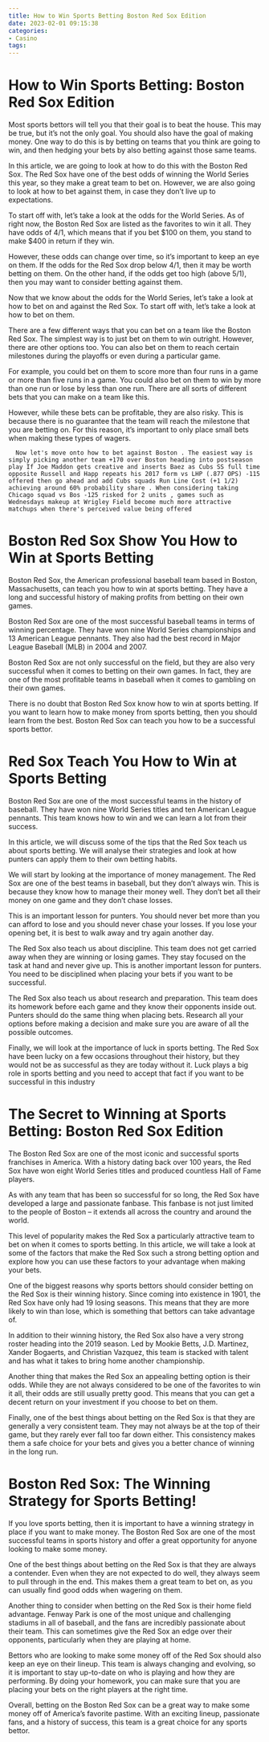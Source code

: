 ```yaml
---
title: How to Win Sports Betting Boston Red Sox Edition
date: 2023-02-01 09:15:38
categories:
- Casino
tags:
---
```



#  How to Win Sports Betting: Boston Red Sox Edition

Most sports bettors will tell you that their goal is to beat the house. This may be true, but it’s not the only goal. You should also have the goal of making money. One way to do this is by betting on teams that you think are going to win, and then hedging your bets by also betting against those same teams.

In this article, we are going to look at how to do this with the Boston Red Sox. The Red Sox have one of the best odds of winning the World Series this year, so they make a great team to bet on. However, we are also going to look at how to bet against them, in case they don’t live up to expectations.

To start off with, let’s take a look at the odds for the World Series. As of right now, the Boston Red Sox are listed as the favorites to win it all. They have odds of 4/1, which means that if you bet $100 on them, you stand to make $400 in return if they win.

However, these odds can change over time, so it’s important to keep an eye on them. If the odds for the Red Sox drop below 4/1, then it may be worth betting on them. On the other hand, if the odds get too high (above 5/1), then you may want to consider betting against them.

Now that we know about the odds for the World Series, let’s take a look at how to bet on and against the Red Sox. To start off with, let’s take a look at how to bet on them.

There are a few different ways that you can bet on a team like the Boston Red Sox. The simplest way is to just bet on them to win outright. However, there are other options too. You can also bet on them to reach certain milestones during the playoffs or even during a particular game.

For example, you could bet on them to score more than four runs in a game or more than five runs in a game. You could also bet on them to win by more than one run or lose by less than one run. There are all sorts of different bets that you can make on a team like this.

However, while these bets can be profitable, they are also risky. This is because there is no guarantee that the team will reach the milestone that you are betting on. For this reason, it’s important to only place small bets when making these types of wagers.


      Now let's move onto how to bet against Boston . The easiest way is simply picking another team +170 over Boston heading into postseason play If Joe Maddon gets creative and inserts Baez as Cubs SS full time opposite Russell and Happ repeats his 2017 form vs LHP (.877 OPS) -115 offered then go ahead and add Cubs squads Run Line Cost (+1 1/2) achieving around 60% probability share . When considering taking Chicago squad vs Bos -125 risked for 2 units , games such as Wednesdays makeup at Wrigley Field become much more attractive matchups when there's perceived value being offered

#  Boston Red Sox Show You How to Win at Sports Betting

Boston Red Sox, the American professional baseball team based in Boston, Massachusetts, can teach you how to win at sports betting. They have a long and successful history of making profits from betting on their own games.

Boston Red Sox are one of the most successful baseball teams in terms of winning percentage. They have won nine World Series championships and 13 American League pennants. They also had the best record in Major League Baseball (MLB) in 2004 and 2007.

Boston Red Sox are not only successful on the field, but they are also very successful when it comes to betting on their own games. In fact, they are one of the most profitable teams in baseball when it comes to gambling on their own games.

There is no doubt that Boston Red Sox know how to win at sports betting. If you want to learn how to make money from sports betting, then you should learn from the best. Boston Red Sox can teach you how to be a successful sports bettor.

#  Red Sox Teach You How to Win at Sports Betting

Boston Red Sox are one of the most successful teams in the history of baseball. They have won nine World Series titles and ten American League pennants. This team knows how to win and we can learn a lot from their success.

In this article, we will discuss some of the tips that the Red Sox teach us about sports betting. We will analyse their strategies and look at how punters can apply them to their own betting habits.

We will start by looking at the importance of money management. The Red Sox are one of the best teams in baseball, but they don’t always win. This is because they know how to manage their money well. They don’t bet all their money on one game and they don’t chase losses.

This is an important lesson for punters. You should never bet more than you can afford to lose and you should never chase your losses. If you lose your opening bet, it is best to walk away and try again another day.

The Red Sox also teach us about discipline. This team does not get carried away when they are winning or losing games. They stay focused on the task at hand and never give up. This is another important lesson for punters. You need to be disciplined when placing your bets if you want to be successful.

The Red Sox also teach us about research and preparation. This team does its homework before each game and they know their opponents inside out. Punters should do the same thing when placing bets. Research all your options before making a decision and make sure you are aware of all the possible outcomes.

Finally, we will look at the importance of luck in sports betting. The Red Sox have been lucky on a few occasions throughout their history, but they would not be as successful as they are today without it. Luck plays a big role in sports betting and you need to accept that fact if you want to be successful in this industry

#  The Secret to Winning at Sports Betting: Boston Red Sox Edition

The Boston Red Sox are one of the most iconic and successful sports franchises in America. With a history dating back over 100 years, the Red Sox have won eight World Series titles and produced countless Hall of Fame players.

As with any team that has been so successful for so long, the Red Sox have developed a large and passionate fanbase. This fanbase is not just limited to the people of Boston – it extends all across the country and around the world.

This level of popularity makes the Red Sox a particularly attractive team to bet on when it comes to sports betting. In this article, we will take a look at some of the factors that make the Red Sox such a strong betting option and explore how you can use these factors to your advantage when making your bets.

One of the biggest reasons why sports bettors should consider betting on the Red Sox is their winning history. Since coming into existence in 1901, the Red Sox have only had 19 losing seasons. This means that they are more likely to win than lose, which is something that bettors can take advantage of.

In addition to their winning history, the Red Sox also have a very strong roster heading into the 2019 season. Led by Mookie Betts, J.D. Martinez, Xander Bogaerts, and Christian Vazquez, this team is stacked with talent and has what it takes to bring home another championship.

Another thing that makes the Red Sox an appealing betting option is their odds. While they are not always considered to be one of the favorites to win it all, their odds are still usually pretty good. This means that you can get a decent return on your investment if you choose to bet on them.

Finally, one of the best things about betting on the Red Sox is that they are generally a very consistent team. They may not always be at the top of their game, but they rarely ever fall too far down either. This consistency makes them a safe choice for your bets and gives you a better chance of winning in the long run.

#  Boston Red Sox: The Winning Strategy for Sports Betting!

If you love sports betting, then it is important to have a winning strategy in place if you want to make money. The Boston Red Sox are one of the most successful teams in sports history and offer a great opportunity for anyone looking to make some money.

One of the best things about betting on the Red Sox is that they are always a contender. Even when they are not expected to do well, they always seem to pull through in the end. This makes them a great team to bet on, as you can usually find good odds when wagering on them.

Another thing to consider when betting on the Red Sox is their home field advantage. Fenway Park is one of the most unique and challenging stadiums in all of baseball, and the fans are incredibly passionate about their team. This can sometimes give the Red Sox an edge over their opponents, particularly when they are playing at home.

 Bettors who are looking to make some money off of the Red Sox should also keep an eye on their lineup. This team is always changing and evolving, so it is important to stay up-to-date on who is playing and how they are performing. By doing your homework, you can make sure that you are placing your bets on the right players at the right time.

Overall, betting on the Boston Red Sox can be a great way to make some money off of America’s favorite pastime. With an exciting lineup, passionate fans, and a history of success, this team is a great choice for any sports bettor.